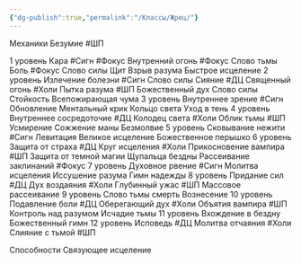 ```yaml
---
{"dg-publish":true,"permalink":"/Классы/Жрец/"}
---
```


Механики
	Безумие #ШП 



1 уровень 
	Кара #Сигн #Фокус
	Внутренний огонь #Фокус 
	Слово тьмы Боль #Фокус 
	Слово силы Щит
	Взрыв разума
	Быстрое исцеление
2 уровень 
	Излечение болезни #Сигн 
	Слово силы Сияние #ДЦ 
	Священный огонь #Холи 
	Пытка разума #ШП 
	Божественный дух
	Слово силы Стойкость
	Всепожирающая чума
3 уровень 
	Внутреннее зрение #Сигн 
	Обновление
	Ментальный крик
	Кольцо света
	Уход в тень
4 уровень 
	Внутреннее сосредоточие #ДЦ
	Колодец света #Холи 
	Облик тьмы #ШП 
	Усмирение
	Сожжение маны
	Безмолвие
5 уровень 
	Сковывание нежити #Сигн 
	Левитация
	Великое исцеление 
	Божественное перышко
6 уровень
	Защита от страха #ДЦ 
	Круг исцеления #Холи 
	Прикосновение вампира #ШП 
	Защита от темной магии
	Щупальца бездны
	Рассеивание заклинаний #Фокус 
7 уровень 
	Духовное рвение #Сигн 
	Молитва исцеления
	Иссушение разума
	Гимн надежды
8 уровень 
	Придание сил #ДЦ 
	Дух воздаяния #Холи
	Глубинный ужас #ШП 
	Массовое рассеивание
9 уровень
	Слово тьмы смерть 
	Вознесение
10 уровень 
	Подавление боли #ДЦ 
	Оберегающий дух #Холи 
	Объятия вампира #ШП 
	Контроль над разумом
	Исчадие тьмы 
11 уровень 
	Вхождение в бездну
	Божественный гимн
12 уровень 
	Исповедь #ДЦ
	Молитва отчаяния #Холи
	Слияние с тьмой #ШП

Способности 
	Связующее исцеление